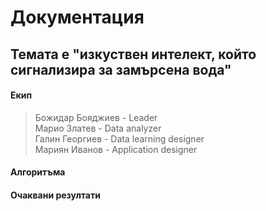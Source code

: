 # Документация

## Темата е "изкуствен интелект, който сигнализира за замърсена вода"

#### Екип
> Божидар Бояджиев - Leader<br/>
> Марио Златев - Data analyzer<br/>
> Галин Георгиев - Data learning designer<br/>
> Мариян Иванов - Application designer<br/>

#### Алгоритъма


#### Очаквани резултати

